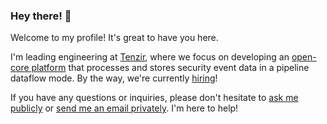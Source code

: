 ### Hey there! 👋

Welcome to my profile! It's great to have you here.

I'm leading engineering at [Tenzir][employer], where we focus on developing an [open-core platform][tenzir] that processes and stores security event data in a pipeline dataflow mode. By the way, we're currently [hiring][hiring]!

If you have any questions or inquiries, please don't hesitate to [ask me publicly][create-issue] or [send me an email privately][send-email]. I'm here to help!

[employer]: https://tenzir.com
[tenzir]: https://github.com/tenzir/tenzir
[hiring]: https://tenzir.jobs.personio.de
[create-issue]: https://github.com/dominiklohmann/dominiklohmann/issues/new/choose
[send-email]: mailto:mail@dominiklohmann.de
